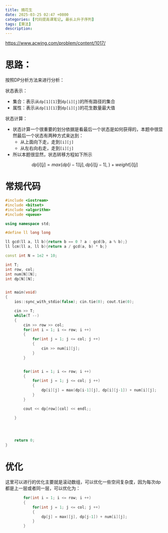 ```yaml
---
title: 摘花生
date: 2025-03-25 02:47 +0800
categories: [代码提高课笔记, 最长上升子序列]
tags: [算法]
description: 
---
```


https://www.acwing.com/problem/content/1017/


# 思路：

按照DP分析方法来进行分析：

状态表示：
- 集合：表示从`dp[1][1]`到`dp[i][j]`的所有路径的集合
- 属性：表示从`dp[1][1]`到`dp[i][j]`的花生数量最大值

状态计算：

- 状态计算一个很重要的划分依据是看最后一个状态是如何获得的，本题中很显然最后一个状态有两种方式来达到：
	- 从上面向下走，走到`[i][j]`
	- 从左右向右走，走到`[i][j]`
- 所以本题很显然，状态转移方程如下所示

$$
dp[i][j] = max\{dp[i-1][j], dp[i][j-1],\} + weight[i][j]
$$


# 常规代码

```cpp
#include <iostream>
#include <bitset>
#include <algorithm>
#include <queue>

using namespace std;

#define ll long long

ll gcd(ll a, ll b){return b == 0 ? a : gcd(b, a % b);}
ll lcm(ll a, ll b){return a / gcd(a, b) * b;}

const int N = 1e2 + 10;

int T;
int row, col;
int num[N][N];
int dp[N][N];


int main(void)
{
    ios::sync_with_stdio(false); cin.tie(0); cout.tie(0);

    cin >> T;
    while(T --)
    {
        cin >> row >> col;
        for(int i = 1; i <= row; i ++)
        {
            for(int j = 1; j <= col; j ++)
            {
                cin >> num[i][j];
            }
        }


        for(int i = 1; i <= row; i ++)
        {
            for(int j = 1; j <= col; j ++)
            {
                dp[i][j] = max(dp[i-1][j], dp[i][j-1]) + num[i][j];
            }
        }

        cout << dp[row][col] << endl;;

    }
    



    return 0;
}
```

# 优化

这里可以进行的优化主要就是滚动数组，可以优化一些空间复杂度，因为每次dp都是上一层或者同一层，可以优化为：

```cpp
        for(int i = 1; i <= row; i ++)
        {
            for(int j = 1; j <= col; j ++)
            {
                dp[j] = max([j], dp[j-1]) + num[i][j];
            }
        }
```